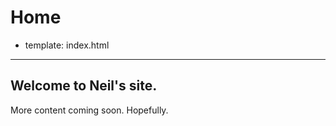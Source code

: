 # Home

- template: index.html

-------------------

## Welcome to Neil's site.

More content coming soon. Hopefully.
